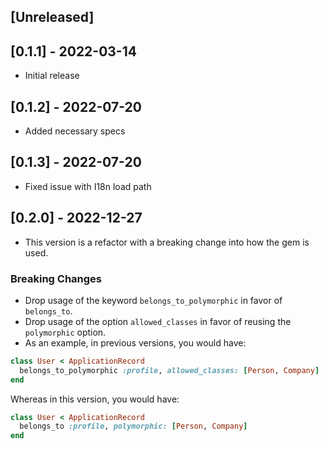 ## [Unreleased]

## [0.1.1] - 2022-03-14

- Initial release

## [0.1.2] - 2022-07-20

- Added necessary specs

## [0.1.3] - 2022-07-20

- Fixed issue with I18n load path

## [0.2.0] - 2022-12-27

- This version is a refactor with a breaking change into how the gem is used.

### Breaking Changes

- Drop usage of the keyword `belongs_to_polymorphic` in favor of `belongs_to`.
- Drop usage of the option `allowed_classes` in favor of reusing the `polymorphic` option.
- As an example, in previous versions, you would have:

```ruby
class User < ApplicationRecord
  belongs_to_polymorphic :profile, allowed_classes: [Person, Company]
end
```
Whereas in this version, you would have:

```ruby
class User < ApplicationRecord
  belongs_to :profile, polymorphic: [Person, Company]
end
```